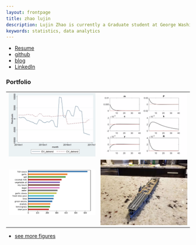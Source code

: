```yaml
---
layout: frontpage
title: zhao lujin
description: Lujin Zhao is currently a Graduate student at George Washington University majoring in Data Analysis. 
keywords: statistics, data analytics
---
```


<div class="navbar">
  <div class="navbar-inner">
      <ul class="nav">
          <li><a href="https://github.com/zhaolululv/zhaolululv.github.io/blob/master/Resume_Lujin_Zhao.pdf">Resume</a></li>
          <li><a href="https://github.com/zhaolululv">github</a></li>
          <li><a href="http://kbroman.org/blog">blog</a></li>
          <li><a href="https://www.linkedin.com/in/benjamin-harvey-ph-d-1928839a/">LinkedIn</a></li>
      </ul>
  </div>
</div>

### <a name="Portfolio"></a>Portfolio

<table class="wide">
<tr>
  <td class="left">
    <a href="pages/publpics/iplotCorr.html">
        <img src="assets/publpics/Thesis.png" alt="Linear Regression  example" title="Linear Regression example"/>
    </a>
  </td>
  <td class="right">
    <a href="pages/publpics/tian2016_fig4.html">
        <img src="assets/publpics/CIA.png" alt="Cash In Advance Model Example
        " title="CIA"/>
    </a>
  </td>
</tr>
<tr>
  <td class="left">
    <a href="pages/publpics/samplemixups_fig7.html">
        <img src="assets/publpics/6992.png" alt="Broman et al. (2013) Fig 7" title="Broman et al. (2013) Fig 7"/>
    </a>
  </td>
  <td class="right">
    <a href="pages/publpics/isletc6_fig4.html">
        <img src="assets/publpics/model.jpeg" alt="Tian et al. (2015) Fig 4" title="Tian et al. (2015) Fig 4"/>
    </a>
  </td>
</tr>
</table>

<div class="navbar">
  <div class="navbar-inner">
      <ul class="nav">
          <li><a href="morefigs.html">see more figures</a></li>
      </ul>
  </div>
</div>
